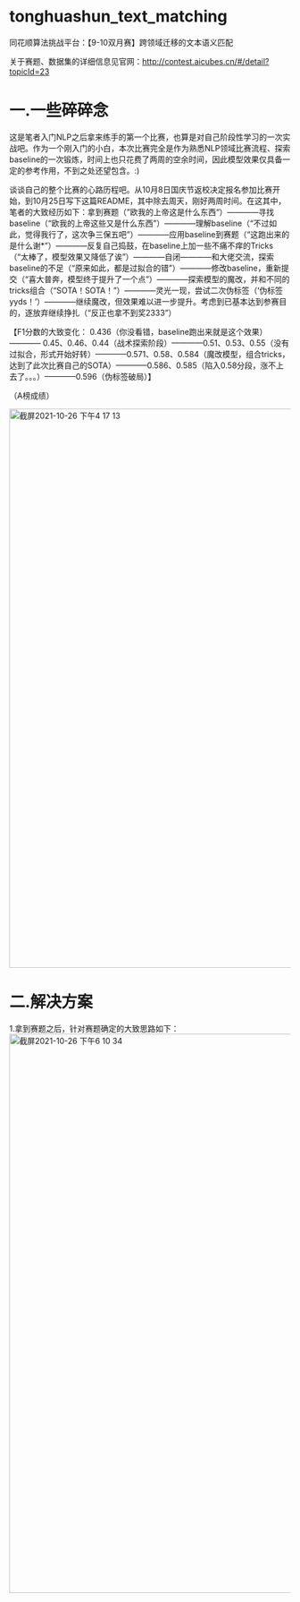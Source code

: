 # tonghuashun_text_matching
同花顺算法挑战平台：【9-10双月赛】跨领域迁移的文本语义匹配

关于赛题、数据集的详细信息见官网：http://contest.aicubes.cn/#/detail?topicId=23
# 一.一些碎碎念
这是笔者入门NLP之后拿来练手的第一个比赛，也算是对自己阶段性学习的一次实战吧。作为一个刚入门的小白，本次比赛完全是作为熟悉NLP领域比赛流程、探索baseline的一次锻炼，时间上也只花费了两周的空余时间，因此模型效果仅具备一定的参考作用，不到之处还望包含。:)

谈谈自己的整个比赛的心路历程吧。从10月8日国庆节返校决定报名参加比赛开始，到10月25日写下这篇README，其中除去周天，刚好两周时间。在这其中，笔者的大致经历如下：拿到赛题（”欧我的上帝这是什么东西“）————寻找baseline（“欧我的上帝这些又是什么东西”）————理解baseline（“不过如此，觉得我行了，这次争三保五吧”）————应用baseline到赛题（“这跑出来的是什么谢*”）————反复自己捣鼓，在baseline上加一些不痛不痒的Tricks（“太棒了，模型效果又降低了诶”）————自闭————和大佬交流，探索baseline的不足（“原来如此，都是过拟合的错”）————修改baseline，重新提交（“喜大普奔，模型终于提升了一个点”）————探索模型的魔改，并和不同的tricks组合（“SOTA！SOTA！”）————灵光一现，尝试二次伪标签（‘伪标签yyds！’）————继续魔改，但效果难以进一步提升。考虑到已基本达到参赛目的，逐放弃继续挣扎（“反正也拿不到奖2333”）

【F1分数的大致变化： 0.436（你没看错，baseline跑出来就是这个效果）———— 0.45、0.46、0.44（战术探索阶段）————0.51、0.53、0.55（没有过拟合，形式开始好转）————0.571、0.58、0.584（魔改模型，组合tricks，达到了此次比赛自己的SOTA）————0.586、0.585（陷入0.58分段，涨不上去了。。。）————0.596（伪标签破局）】

（A榜成绩）

<img width="999" alt="截屏2021-10-26 下午4 17 13" src="https://user-images.githubusercontent.com/92590899/138848050-fb63efbe-461f-4990-a165-6e655b93f787.png">

# 二.解决方案

1.拿到赛题之后，针对赛题确定的大致思路如下：
<img width="999" alt="截屏2021-10-26 下午6 10 34" src="https://user-images.githubusercontent.com/92590899/138858337-fe99e780-f081-44f2-873d-c49aa8a576eb.png">

